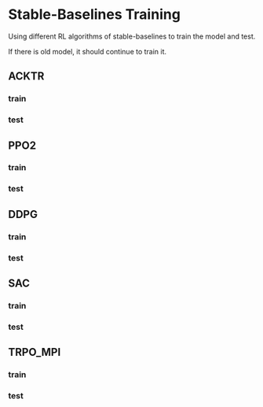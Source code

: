 # Stable-Baselines Training

Using different RL algorithms of stable-baselines to train the model and test.

If there is old model, it should continue to train it.

## ACKTR

### train


### test


## PPO2

### train


### test


## DDPG

### train


### test


## SAC

### train


### test


## TRPO_MPI

### train


### test
